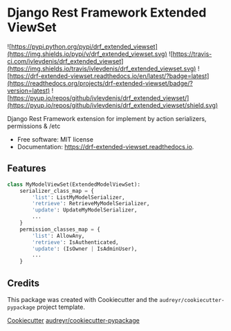 Django Rest Framework Extended ViewSet
======================================


![https://pypi.python.org/pypi/drf_extended_viewset](https://img.shields.io/pypi/v/drf_extended_viewset.svg) ![https://travis-ci.com/ivlevdenis/drf_extended_viewset](https://img.shields.io/travis/ivlevdenis/drf_extended_viewset.svg) ![https://drf-extended-viewset.readthedocs.io/en/latest/?badge=latest](https://readthedocs.org/projects/drf-extended-viewset/badge/?version=latest) ![https://pyup.io/repos/github/ivlevdenis/drf_extended_viewset/](https://pyup.io/repos/github/ivlevdenis/drf_extended_viewset/shield.svg)


Django Rest Framework extension for implement by action serializers, permissions & /etc


* Free software: MIT license
* Documentation: https://drf-extended-viewset.readthedocs.io.


Features
--------

```python
class MyModelViewSet(ExtendedModelViewSet):
    serializer_class_map = {
        'list': ListMyModelSerializer,
        'retrieve': RetrieveMyModelSerializer,
        'update': UpdateMyModelSerializer,
        ...
    }
    permission_classes_map = {
        'list': AllowAny,
        'retrieve': IsAuthenticated,
        'update': (IsOwner | IsAdminUser),
        ...
    }
```

<!-- * TODO -->

Credits
-------

This package was created with Cookiecutter and the `audreyr/cookiecutter-pypackage` project template.

[Cookiecutter](https://github.com/audreyr/cookiecutter)
[audreyr/cookiecutter-pypackage](https://github.com/audreyr/cookiecutter-pypackage)
